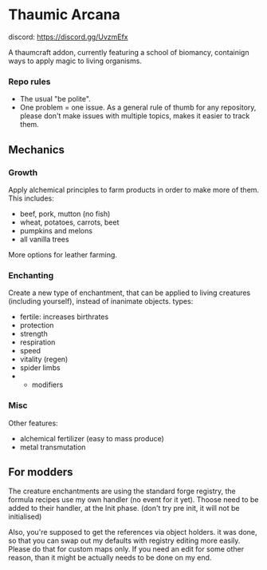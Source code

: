 # Thaumic Arcana

discord: https://discord.gg/UvzmEfx

A thaumcraft addon, currently featuring a school of biomancy, containign ways to apply magic to living organisms.

### Repo rules
* The usual "be polite".
* One problem = one issue. As a general rule of thumb for any repository, please don't make issues with multiple topics, makes it easier to track them.

## Mechanics

### Growth

Apply alchemical principles to farm products in order to make more of them. This includes:
* beef, pork, mutton (no fish)
* wheat, potatoes, carrots, beet
* pumpkins and melons
* all vanilla trees

More options for leather farming.

### Enchanting

Create a new type of enchantment, that can be applied to living creatures (including yourself), instead of inanimate objects.
types:
* fertile: increases birthrates
* protection
* strength
* respiration
* speed
* vitality (regen)
* spider limbs
* + modifiers

### Misc

Other features:
* alchemical fertilizer (easy to mass produce)
* metal transmutation


## For modders

The creature enchantments are using the standard forge registry, the formula recipes use my own handler (no event for it yet). Thoose need to be added to their handler, at the Init phase. (don't try pre init, it will not be initialised)

Also, you're supposed to get the references via object holders. it was done, so that you can swap out my defaults with registry editing more easily. Please do that for custom maps only. If you need an edit for some other reason, than it might be actually needs to be done on my end.
